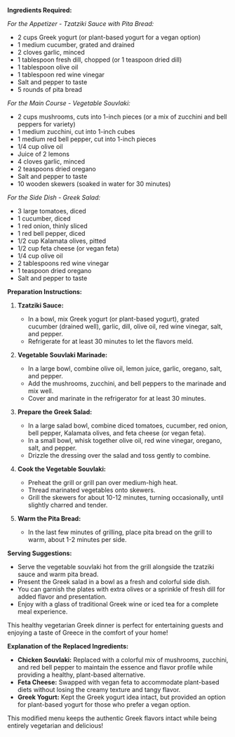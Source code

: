 **Ingredients Required:**

*For the Appetizer - Tzatziki Sauce with Pita Bread:*  
- 2 cups Greek yogurt (or plant-based yogurt for a vegan option)  
- 1 medium cucumber, grated and drained  
- 2 cloves garlic, minced  
- 1 tablespoon fresh dill, chopped (or 1 teaspoon dried dill)  
- 1 tablespoon olive oil  
- 1 tablespoon red wine vinegar  
- Salt and pepper to taste  
- 5 rounds of pita bread  

*For the Main Course - Vegetable Souvlaki:*  
- 2 cups mushrooms, cuts into 1-inch pieces (or a mix of zucchini and bell peppers for variety)  
- 1 medium zucchini, cut into 1-inch cubes  
- 1 medium red bell pepper, cut into 1-inch pieces  
- 1/4 cup olive oil  
- Juice of 2 lemons  
- 4 cloves garlic, minced  
- 2 teaspoons dried oregano  
- Salt and pepper to taste  
- 10 wooden skewers (soaked in water for 30 minutes)  

*For the Side Dish - Greek Salad:*  
- 3 large tomatoes, diced  
- 1 cucumber, diced  
- 1 red onion, thinly sliced  
- 1 red bell pepper, diced  
- 1/2 cup Kalamata olives, pitted  
- 1/2 cup feta cheese (or vegan feta)  
- 1/4 cup olive oil  
- 2 tablespoons red wine vinegar  
- 1 teaspoon dried oregano  
- Salt and pepper to taste  

**Preparation Instructions:**

1. **Tzatziki Sauce:**  
   - In a bowl, mix Greek yogurt (or plant-based yogurt), grated cucumber (drained well), garlic, dill, olive oil, red wine vinegar, salt, and pepper.  
   - Refrigerate for at least 30 minutes to let the flavors meld.

2. **Vegetable Souvlaki Marinade:**  
   - In a large bowl, combine olive oil, lemon juice, garlic, oregano, salt, and pepper.  
   - Add the mushrooms, zucchini, and bell peppers to the marinade and mix well.  
   - Cover and marinate in the refrigerator for at least 30 minutes.

3. **Prepare the Greek Salad:**  
   - In a large salad bowl, combine diced tomatoes, cucumber, red onion, bell pepper, Kalamata olives, and feta cheese (or vegan feta).  
   - In a small bowl, whisk together olive oil, red wine vinegar, oregano, salt, and pepper.  
   - Drizzle the dressing over the salad and toss gently to combine.

4. **Cook the Vegetable Souvlaki:**  
   - Preheat the grill or grill pan over medium-high heat.  
   - Thread marinated vegetables onto skewers.  
   - Grill the skewers for about 10-12 minutes, turning occasionally, until slightly charred and tender.

5. **Warm the Pita Bread:**  
   - In the last few minutes of grilling, place pita bread on the grill to warm, about 1-2 minutes per side.

**Serving Suggestions:**

- Serve the vegetable souvlaki hot from the grill alongside the tzatziki sauce and warm pita bread.  
- Present the Greek salad in a bowl as a fresh and colorful side dish.  
- You can garnish the plates with extra olives or a sprinkle of fresh dill for added flavor and presentation.  
- Enjoy with a glass of traditional Greek wine or iced tea for a complete meal experience.  

This healthy vegetarian Greek dinner is perfect for entertaining guests and enjoying a taste of Greece in the comfort of your home! 

**Explanation of the Replaced Ingredients:**

- **Chicken Souvlaki:** Replaced with a colorful mix of mushrooms, zucchini, and red bell pepper to maintain the essence and flavor profile while providing a healthy, plant-based alternative.
- **Feta Cheese:** Swapped with vegan feta to accommodate plant-based diets without losing the creamy texture and tangy flavor.
- **Greek Yogurt:** Kept the Greek yogurt idea intact, but provided an option for plant-based yogurt for those who prefer a vegan option.

This modified menu keeps the authentic Greek flavors intact while being entirely vegetarian and delicious!